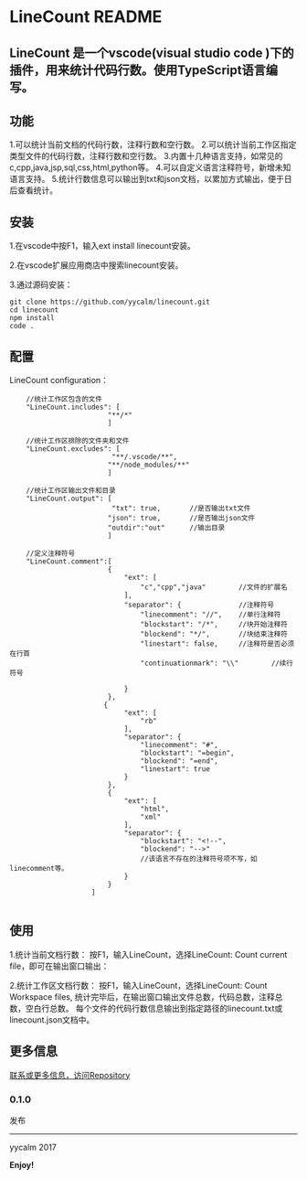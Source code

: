 # LineCount README

LineCount 是一个vscode(visual studio code )下的插件，用来统计代码行数。使用TypeScript语言编写。
---

## 功能

1.可以统计当前文档的代码行数，注释行数和空行数。
2.可以统计当前工作区指定类型文件的代码行数，注释行数和空行数。
3.内置十几种语言支持，如常见的c,cpp,java,jsp,sql,css,html,python等。
4.可以自定义语言注释符号，新增未知语言支持。
5.统计行数信息可以输出到txt和json文档，以累加方式输出，便于日后查看统计。

## 安装

1.在vscode中按F1，输入ext install linecount安装。

2.在vscode扩展应用商店中搜索linecount安装。

3.通过源码安装：

```
git clone https://github.com/yycalm/linecount.git
cd linecount
npm install
code .
```

## 配置

LineCount configuration：
```
    //统计工作区包含的文件
    "LineCount.includes": [     
                        "**/*" 
                        ]         
    
    //统计工作区排除的文件夹和文件                 
    "LineCount.excludes": [ 
                         "**/.vscode/**",
                        "**/node_modules/**"
                        ]

    //统计工作区输出文件和目录   
    "LineCount.output": [
                         "txt": true,       //是否输出txt文件
                        "json": true,       //是否输出json文件
                        "outdir":"out"      //输出目录
                        ]

    //定义注释符号
    "LineCount.comment":[
                        {
                            "ext": [
                                "c","cpp","java"        //文件的扩展名
                            ],
                            "separator": {              //注释符号
                                "linecomment": "//",    //单行注释符
                                "blockstart": "/*",     //块开始注释符
                                "blockend": "*/",       //块结束注释符
                                "linestart": false,     //注释符是否必须在行首
                                "continuationmark": "\\"        //续行符号 
                                
                            }
                        },
                       {
                            "ext": [
                                "rb"
                            ],
                            "separator": {
                                "linecomment": "#",
                                "blockstart": "=begin",
                                "blockend": "=end",
                                "linestart": true
                            }
                        },
                        {
                            "ext": [
                                "html",
                                "xml"
                            ],
                            "separator": {
                                "blockstart": "<!--",
                                "blockend": "-->"
                                //该语言不存在的注释符号项不写，如linecomment等。
                            }
                        }
                    ]
        

```

## 使用

1.统计当前文档行数：
按F1，输入LineCount，选择LineCount: Count current file，即可在输出窗口输出：

2.统计工作区文档行数：
按F1，输入LineCount，选择LineCount: Count Workspace files,
统计完毕后，在输出窗口输出文件总数，代码总数，注释总数，空白行总数。
每个文件的代码行数信息输出到指定路径的linecount.txt或linecount.json文档中。


## 更多信息

[联系或更多信息，访问Repository](https://github.com/yycalm/linecount)

### 0.1.0

发布

-----------------------------------------------------------------------------------------------------------
yycalm 2017

**Enjoy!**